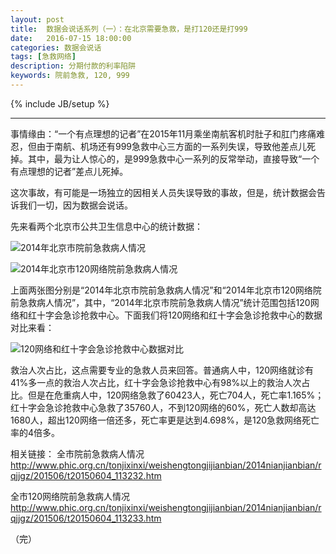 ```yaml
---
layout: post
title:  数据会说话系列（一）：在北京需要急救，是打120还是打999
date:   2016-07-15 18:00:00
categories: 数据会说话
tags: [急救网络]
description: 分期付款的利率陷阱
keywords: 院前急救, 120, 999
---
```

{% include JB/setup %}

---

事情缘由：“一个有点理想的记者”在2015年11月乘坐南航客机时肚子和肛门疼痛难忍，但由于南航、机场还有999急救中心三方面的一系列失误，导致他差点儿死掉。其中，最为让人惊心的，是999急救中心一系列的反常举动，直接导致“一个有点理想的记者”差点儿死掉。

这次事故，有可能是一场独立的因相关人员失误导致的事故，但是，统计数据会告诉我们一切，因为数据会说话。

先来看两个北京市公共卫生信息中心的统计数据：

![2014年北京市院前急救病人情况](http://upload-images.jianshu.io/upload_images/1428493-9b7e2f52031a2510?imageMogr2/auto-orient/strip%7CimageView2/2/w/1240)

![2014年北京市120网络院前急救病人情况](http://upload-images.jianshu.io/upload_images/1428493-c8c8c99c18fb6a95?imageMogr2/auto-orient/strip%7CimageView2/2/w/1240)

上面两张图分别是“2014年北京市院前急救病人情况”和“2014年北京市120网络院前急救病人情况”，其中，“2014年北京市院前急救病人情况”统计范围包括120网络和红十字会急诊抢救中心。下面我们将120网络和红十字会急诊抢救中心的数据对比来看：

![120网络和红十字会急诊抢救中心数据对比](http://upload-images.jianshu.io/upload_images/1428493-e9c3d7cc8af33ba8?imageMogr2/auto-orient/strip%7CimageView2/2/w/1240)

救治人次占比，这点需要专业的急救人员来回答。普通病人中，120网络就诊有41%多一点的救治人次占比，红十字会急诊抢救中心有98%以上的救治人次占比。但是在危重病人中，120网络急救了60423人，死亡704人，死亡率1.165%；红十字会急诊抢救中心急救了35760人，不到120网络的60%，死亡人数却高达1680人，超出120网络一倍还多，死亡率更是达到4.698%，是120急救网络死亡率的4倍多。

相关链接：
全市院前急救病人情况
http://www.phic.org.cn/tonjixinxi/weishengtongjijianbian/2014nianjianbian/rqjjgz/201506/t20150604_113232.htm

全市120网络院前急救病人情况
http://www.phic.org.cn/tonjixinxi/weishengtongjijianbian/2014nianjianbian/rqjjgz/201506/t20150604_113233.htm

（完）
